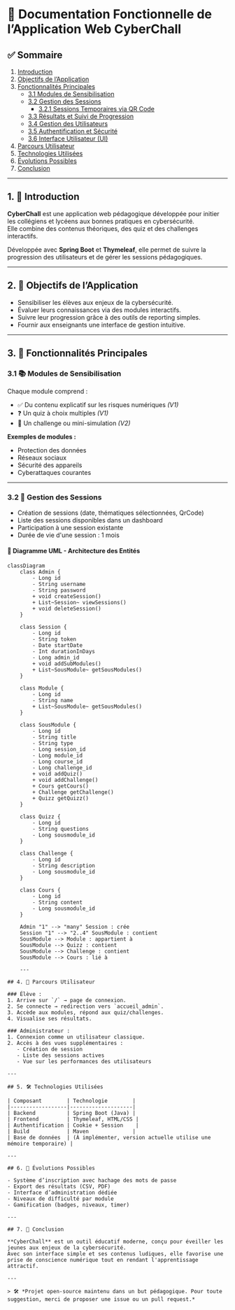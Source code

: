 # 📄 Documentation Fonctionnelle de l’Application Web **CyberChall**

## ✅ Sommaire

1. [Introduction](#1-🎯-introduction)  
2. [Objectifs de l’Application](#2-🎯-objectifs-de-lapplication)  
3. [Fonctionnalités Principales](#3-🧩-fonctionnalités-principales)  
   - [3.1 Modules de Sensibilisation](#31-📚-modules-de-sensibilisation)  
   - [3.2 Gestion des Sessions](#32-🧭-gestion-des-sessions)  
     - [3.2.1 Sessions Temporaires via QR Code](#321-sessions-temporaires-via-qr-code)  
   - [3.3 Résultats et Suivi de Progression](#33-📊-résultats-et-suivi-de-progression)  
   - [3.4 Gestion des Utilisateurs](#34-👥-gestion-des-utilisateurs)  
   - [3.5 Authentification et Sécurité](#35-🔐-authentification-et-sécurité)  
   - [3.6 Interface Utilisateur (UI)](#36-🎨-interface-utilisateur-ui)  
4. [Parcours Utilisateur](#4-👣-parcours-utilisateur)  
5. [Technologies Utilisées](#5-🛠-technologies-utilisées)  
6. [Évolutions Possibles](#6-🚀-évolutions-possibles)  
7. [Conclusion](#7-🧩-conclusion)

---

## 1. 🎯 Introduction

**CyberChall** est une application web pédagogique développée pour initier les collégiens et lycéens aux bonnes pratiques en cybersécurité.  
Elle combine des contenus théoriques, des quiz et des challenges interactifs.

Développée avec **Spring Boot** et **Thymeleaf**, elle permet de suivre la progression des utilisateurs et de gérer les sessions pédagogiques.

---

## 2. 🎯 Objectifs de l’Application

- Sensibiliser les élèves aux enjeux de la cybersécurité.  
- Évaluer leurs connaissances via des modules interactifs.  
- Suivre leur progression grâce à des outils de reporting simples.  
- Fournir aux enseignants une interface de gestion intuitive.  

---

## 3. 🧩 Fonctionnalités Principales

### 3.1 📚 Modules de Sensibilisation

Chaque module comprend :  
- ✅ Du contenu explicatif sur les risques numériques *(V1)*  
- ❓ Un quiz à choix multiples *(V1)*  
- 🔐 Un challenge ou mini-simulation *(V2)*  

**Exemples de modules :**
- Protection des données  
- Réseaux sociaux  
- Sécurité des appareils  
- Cyberattaques courantes  

---

### 3.2 🧭 Gestion des Sessions

- Création de sessions (date, thématiques sélectionnées, QrCode)  
- Liste des sessions disponibles dans un dashboard  
- Participation à une session existante  
- Durée de vie d'une session : 1 mois  

#### 🔧 Diagramme UML - Architecture des Entités

```mermaid
classDiagram
    class Admin {
        - Long id
        - String username
        - String password
        + void createSession()
        + List~Session~ viewSessions()
        + void deleteSession()
    }

    class Session {
        - Long id
        - String token
        - Date startDate
        - Int durationInDays
        - Long admin_id
        + void addSubModules()
        + List~SousModule~ getSousModules()
    }

    class Module {
        - Long id
        - String name
        + List~SousModule~ getSousModules()
    }

    class SousModule {
        - Long id
        - String title
        - String type
        - Long session_id
        - Long module_id
        - Long course_id
        - Long challenge_id
        + void addQuiz()
        + void addChallenge()
        + Cours getCours()
        + Challenge getChallenge()
        + Quizz getQuizz()
    }

    class Quizz {
        - Long id
        - String questions
        - Long sousmodule_id
    }

    class Challenge {
        - Long id
        - String description
        - Long sousmodule_id
    }

    class Cours {
        - Long id
        - String content
        - Long sousmodule_id
    }

    Admin "1" --> "many" Session : crée
    Session "1" --> "2..4" SousModule : contient
    SousModule --> Module : appartient à
    SousModule --> Quizz : contient
    SousModule --> Challenge : contient
    SousModule --> Cours : lié à

    ---

## 4. 👣 Parcours Utilisateur

### Élève :
1. Arrive sur `/` → page de connexion.
2. Se connecte → redirection vers `accueil_admin`.
3. Accède aux modules, répond aux quiz/challenges.
4. Visualise ses résultats.

### Administrateur :
1. Connexion comme un utilisateur classique.
2. Accès à des vues supplémentaires :
   - Création de session
   - Liste des sessions actives
   - Vue sur les performances des utilisateurs

---

## 5. 🛠 Technologies Utilisées

| Composant        | Technologie        |
|------------------|--------------------|
| Backend          | Spring Boot (Java) |
| Frontend         | Thymeleaf, HTML/CSS |
| Authentification | Cookie + Session    |
| Build            | Maven              |
| Base de données  | (À implémenter, version actuelle utilise une mémoire temporaire) |

---

## 6. 🚀 Évolutions Possibles

- Système d’inscription avec hachage des mots de passe
- Export des résultats (CSV, PDF)
- Interface d’administration dédiée
- Niveaux de difficulté par module
- Gamification (badges, niveaux, timer)

---

## 7. 🧩 Conclusion

**CyberChall** est un outil éducatif moderne, conçu pour éveiller les jeunes aux enjeux de la cybersécurité.  
Avec son interface simple et ses contenus ludiques, elle favorise une prise de conscience numérique tout en rendant l'apprentissage attractif.

---

> 🛠 *Projet open-source maintenu dans un but pédagogique. Pour toute suggestion, merci de proposer une issue ou un pull request.*

